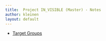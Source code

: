 ```yaml
---
title:  Project IN_VISIBLE (Master) - Notes
author: kleinen
layout: default
---
```


* [Target Groups](target-groups)

